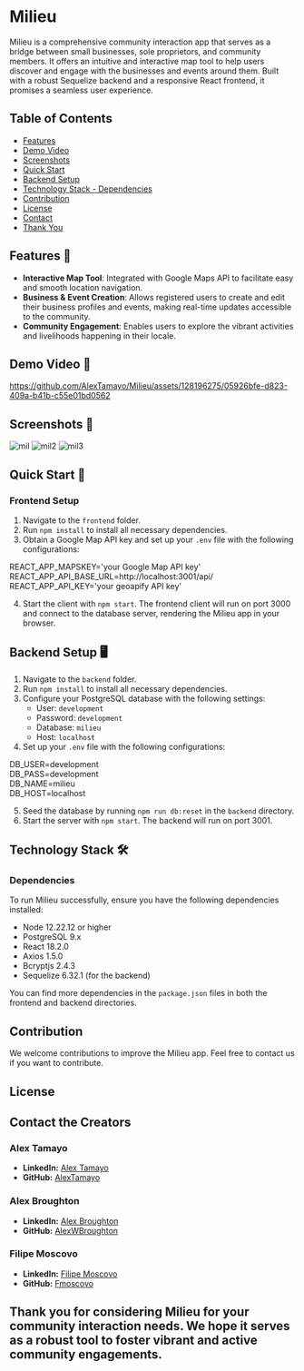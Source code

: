 # Milieu 
Milieu is a comprehensive community interaction app that serves as a bridge between small businesses, sole proprietors, and community members. It offers an intuitive and interactive map tool to help users discover and engage with the businesses and events around them. Built with a robust Sequelize backend and a responsive React frontend, it promises a seamless user experience.

## Table of Contents

- [Features](#features)
- [Demo Video](#demo-video)
- [Screenshots](#screenshots)
- [Quick Start](#quick-start)
- [Backend Setup](#backend-setup)
- [Technology Stack - Dependencies](#technology-stack---dependencies)
- [Contribution](#contribution)
- [License](#license)
- [Contact](#contact-the-creators)
- [Thank You](#thank-you-for-considering-milieu-for-your-community-interaction-needs-we-hope-it-serves-as-a-robust-tool-to-foster-vibrant-and-active-community-engagements)

## Features 🌟

- **Interactive Map Tool**: Integrated with Google Maps API to facilitate easy and smooth location navigation.
- **Business & Event Creation**: Allows registered users to create and edit their business profiles and events, making real-time updates accessible to the community.
- **Community Engagement**: Enables users to explore the vibrant activities and livelihoods happening in their locale.

## Demo Video 🎥

https://github.com/AlexTamayo/Milieu/assets/128196275/05926bfe-d823-409a-b41b-c55e01bd0562

## Screenshots 📸

![mil](https://github.com/AlexTamayo/Milieu/assets/128196275/543523ca-4cbc-46e5-be52-93f97ce37329)
![mil2](https://github.com/AlexTamayo/Milieu/assets/128196275/6d21da36-4191-4beb-8b85-96eafa0d8918)
![mil3](https://github.com/AlexTamayo/Milieu/assets/128196275/f3422e6d-c2a5-4add-b396-827acbfb7e89)

## Quick Start 🚀

### Frontend Setup

1. Navigate to the `frontend` folder.
2. Run `npm install` to install all necessary dependencies.
3. Obtain a Google Map API key and set up your `.env` file with the following configurations:


REACT_APP_MAPSKEY='your Google Map API key'  
REACT_APP_API_BASE_URL=http://localhost:3001/api/  
REACT_APP_API_KEY='your geoapify API key'  


4. Start the client with `npm start`. The frontend client will run on port 3000 and connect to the database server, rendering the Milieu app in your browser.

## Backend Setup 🖥️

1. Navigate to the `backend` folder.
2. Run `npm install` to install all necessary dependencies.
3. Configure your PostgreSQL database with the following settings:
   - User: `development`
   - Password: `development`
   - Database: `milieu`
   - Host: `localhost`
4. Set up your `.env` file with the following configurations:

DB_USER=development  
DB_PASS=development  
DB_NAME=milieu  
DB_HOST=localhost  


5. Seed the database by running `npm run db:reset` in the `backend` directory.
6. Start the server with `npm start`. The backend will run on port 3001.

## Technology Stack 🛠️

### Dependencies

To run Milieu successfully, ensure you have the following dependencies installed:

- Node 12.22.12 or higher
- PostgreSQL 9.x
- React 18.2.0
- Axios 1.5.0
- Bcryptjs 2.4.3
- Sequelize 6.32.1 (for the backend)

You can find more dependencies in the `package.json` files in both the frontend and backend directories.

## Contribution

We welcome contributions to improve the Milieu app. Feel free to contact us if you want to contribute. 

## License

## Contact the Creators

### Alex Tamayo
- **LinkedIn:** [Alex Tamayo](https://www.linkedin.com/in/alexandertamayo/)
- **GitHub:** [AlexTamayo](https://github.com/AlexTamayo)

### Alex Broughton
- **LinkedIn:** [Alex Broughton](https://www.linkedin.com/in/okanoggin/)
- **GitHub:** [AlexWBroughton](https://github.com/AlexWBroughton)

### Filipe Moscovo
- **LinkedIn:** [Filipe Moscovo](https://www.linkedin.com/in/fmoscovo/)
- **GitHub:** [Fmoscovo](https://github.com/Fmoscovo)

## Thank you for considering Milieu for your community interaction needs. We hope it serves as a robust tool to foster vibrant and active community engagements.
